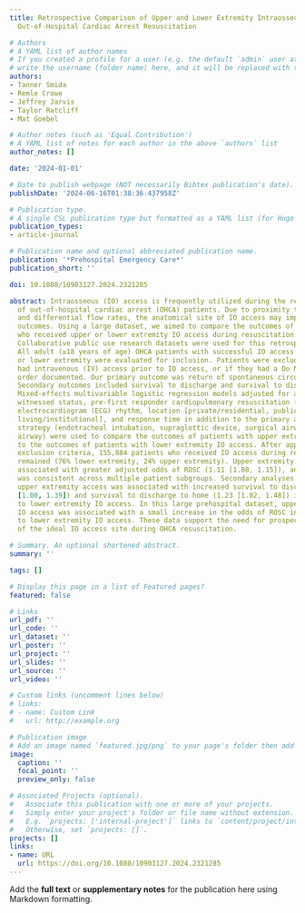 ```yaml
---
title: Retrospective Comparison of Upper and Lower Extremity Intraosseous Access During
  Out-of-Hospital Cardiac Arrest Resuscitation

# Authors
# A YAML list of author names
# If you created a profile for a user (e.g. the default `admin` user at `content/authors/admin/`), 
# write the username (folder name) here, and it will be replaced with their full name and linked to their profile.
authors:
- Tanner Smida
- Remle Crowe
- Jeffrey Jarvis
- Taylor Ratcliff
- Mat Goebel

# Author notes (such as 'Equal Contribution')
# A YAML list of notes for each author in the above `authors` list
author_notes: []

date: '2024-01-01'

# Date to publish webpage (NOT necessarily Bibtex publication's date).
publishDate: '2024-06-16T01:38:36.437958Z'

# Publication type.
# A single CSL publication type but formatted as a YAML list (for Hugo requirements).
publication_types:
- article-journal

# Publication name and optional abbreviated publication name.
publication: '*Prehospital Emergency Care*'
publication_short: ''

doi: 10.1080/10903127.2024.2321285

abstract: Intraosseous (IO) access is frequently utilized during the resuscitation
  of out-of-hospital cardiac arrest (OHCA) patients. Due to proximity to the heart
  and differential flow rates, the anatomical site of IO access may impact patient
  outcomes. Using a large dataset, we aimed to compare the outcomes of OHCA patients
  who received upper or lower extremity IO access during resuscitation. The ESO Data
  Collaborative public use research datasets were used for this retrospective study.
  All adult (≥18 years of age) OHCA patients with successful IO access in an upper
  or lower extremity were evaluated for inclusion. Patients were excluded if they
  had intravenous (IV) access prior to IO access, or if they had a Do Not Resuscitate
  order documented. Our primary outcome was return of spontaneous circulation (ROSC).
  Secondary outcomes included survival to discharge and survival to discharge to home.
  Mixed-effects multivariable logistic regression models adjusted for age, sex, etiology,
  witnessed status, pre-first responder cardiopulmonary resuscitation (CPR), initial
  electrocardiogram (ECG) rhythm, location [private/residential, public, or assisted
  living/institutional], and response time in addition to the primary airway management
  strategy (endotracheal intubation, supraglottic device, surgical airway, no advanced
  airway) were used to compare the outcomes of patients with upper extremity IO access
  to the outcomes of patients with lower extremity IO access. After application of
  exclusion criteria, 155,884 patients who received IO access during resuscitation
  remained (76% lower extremity, 24% upper extremity). Upper extremity IO access was
  associated with greater adjusted odds of ROSC (1.11 [1.08, 1.15]), and this finding
  was consistent across multiple patient subgroups. Secondary analyses suggested that
  upper extremity access was associated with increased survival to discharge (1.18
  [1.00, 1.39]) and survival to discharge to home (1.23 [1.02, 1.48]) in comparison
  to lower extremity IO access. In this large prehospital dataset, upper extremity
  IO access was associated with a small increase in the odds of ROSC in comparison
  to lower extremity IO access. These data support the need for prospective investigation
  of the ideal IO access site during OHCA resuscitation.

# Summary. An optional shortened abstract.
summary: ''

tags: []

# Display this page in a list of Featured pages?
featured: false

# Links
url_pdf: ''
url_code: ''
url_dataset: ''
url_poster: ''
url_project: ''
url_slides: ''
url_source: ''
url_video: ''

# Custom links (uncomment lines below)
# links:
# - name: Custom Link
#   url: http://example.org

# Publication image
# Add an image named `featured.jpg/png` to your page's folder then add a caption below.
image:
  caption: ''
  focal_point: ''
  preview_only: false

# Associated Projects (optional).
#   Associate this publication with one or more of your projects.
#   Simply enter your project's folder or file name without extension.
#   E.g. `projects: ['internal-project']` links to `content/project/internal-project/index.md`.
#   Otherwise, set `projects: []`.
projects: []
links:
- name: URL
  url: https://doi.org/10.1080/10903127.2024.2321285
---
```


Add the **full text** or **supplementary notes** for the publication here using Markdown formatting.
